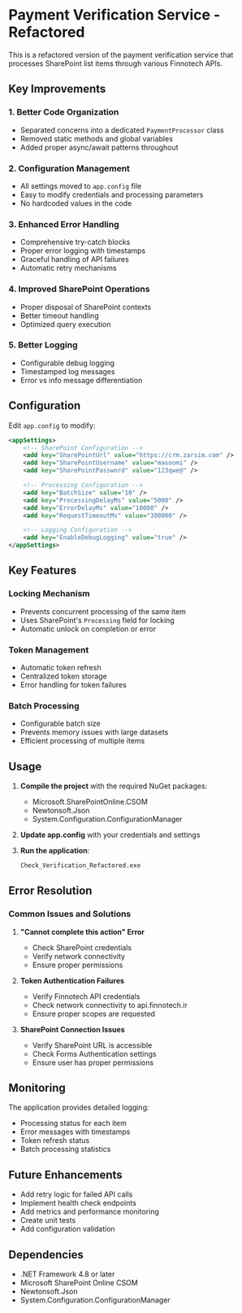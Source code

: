 # Payment Verification Service - Refactored

This is a refactored version of the payment verification service that processes SharePoint list items through various Finnotech APIs.

## Key Improvements

### 1. **Better Code Organization**

- Separated concerns into a dedicated `PaymentProcessor` class
- Removed static methods and global variables
- Added proper async/await patterns throughout

### 2. **Configuration Management**

- All settings moved to `app.config` file
- Easy to modify credentials and processing parameters
- No hardcoded values in the code

### 3. **Enhanced Error Handling**

- Comprehensive try-catch blocks
- Proper error logging with timestamps
- Graceful handling of API failures
- Automatic retry mechanisms

### 4. **Improved SharePoint Operations**

- Proper disposal of SharePoint contexts
- Better timeout handling
- Optimized query execution

### 5. **Better Logging**

- Configurable debug logging
- Timestamped log messages
- Error vs info message differentiation

## Configuration

Edit `app.config` to modify:

```xml
<appSettings>
    <!-- SharePoint Configuration -->
    <add key="SharePointUrl" value="https://crm.zarsim.com" />
    <add key="SharePointUsername" value="masoomi" />
    <add key="SharePointPassword" value="123qwe@" />

    <!-- Processing Configuration -->
    <add key="BatchSize" value="10" />
    <add key="ProcessingDelayMs" value="5000" />
    <add key="ErrorDelayMs" value="10000" />
    <add key="RequestTimeoutMs" value="300000" />

    <!-- Logging Configuration -->
    <add key="EnableDebugLogging" value="true" />
</appSettings>
```

## Key Features

### Locking Mechanism

- Prevents concurrent processing of the same item
- Uses SharePoint's `Processing` field for locking
- Automatic unlock on completion or error

### Token Management

- Automatic token refresh
- Centralized token storage
- Error handling for token failures

### Batch Processing

- Configurable batch size
- Prevents memory issues with large datasets
- Efficient processing of multiple items

## Usage

1. **Compile the project** with the required NuGet packages:

   - Microsoft.SharePointOnline.CSOM
   - Newtonsoft.Json
   - System.Configuration.ConfigurationManager

2. **Update app.config** with your credentials and settings

3. **Run the application**:
   ```bash
   Check_Verification_Refactored.exe
   ```

## Error Resolution

### Common Issues and Solutions

1. **"Cannot complete this action" Error**

   - Check SharePoint credentials
   - Verify network connectivity
   - Ensure proper permissions

2. **Token Authentication Failures**

   - Verify Finnotech API credentials
   - Check network connectivity to api.finnotech.ir
   - Ensure proper scopes are requested

3. **SharePoint Connection Issues**
   - Verify SharePoint URL is accessible
   - Check Forms Authentication settings
   - Ensure user has proper permissions

## Monitoring

The application provides detailed logging:

- Processing status for each item
- Error messages with timestamps
- Token refresh status
- Batch processing statistics

## Future Enhancements

- Add retry logic for failed API calls
- Implement health check endpoints
- Add metrics and performance monitoring
- Create unit tests
- Add configuration validation

## Dependencies

- .NET Framework 4.8 or later
- Microsoft SharePoint Online CSOM
- Newtonsoft.Json
- System.Configuration.ConfigurationManager



